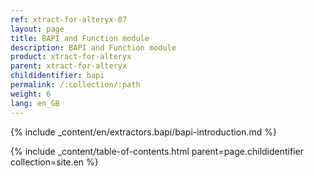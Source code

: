 ```yaml
---
ref: xtract-for-alteryx-07
layout: page
title: BAPI and Function module
description: BAPI and Function module
product: xtract-for-alteryx
parent: xtract-for-alteryx
childidentifier: bapi
permalink: /:collection/:path
weight: 6
lang: en_GB
---
```


{% include _content/en/extractors.bapi/bapi-introduction.md %} 

{% include _content/table-of-contents.html parent=page.childidentifier collection=site.en %}